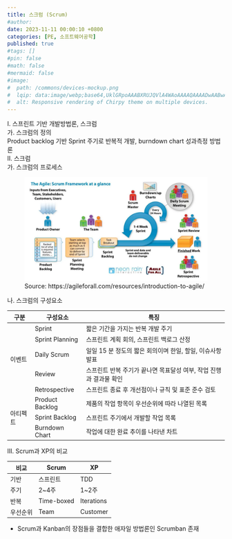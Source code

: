 ```yaml
---
title: 스크럼 (Scrum)
#author: 
date: 2023-11-11 00:00:10 +0800
categories: [PE, 소프트웨어공학]
published: true
#tags: []
#pin: false
#math: false
#mermaid: false
#image:
#  path: /commons/devices-mockup.png
#  lqip: data:image/webp;base64,UklGRpoAAABXRUJQVlA4WAoAAAAQAAAADwAABwAAQUxQSDIAAAARL0AmbZurmr57yyIiqE8oiG0bejIYEQTgqiDA9vqnsUSI6H+oAERp2HZ65qP/VIAWAFZQOCBCAAAA8AEAnQEqEAAIAAVAfCWkAALp8sF8rgRgAP7o9FDvMCkMde9PK7euH5M1m6VWoDXf2FkP3BqV0ZYbO6NA/VFIAAAA
#  alt: Responsive rendering of Chirpy theme on multiple devices.
---
```


<div class="post-wrap">
  <div class="para">
    <div class="para-title">
      I. 스프린트 기반 개발방법론, 스크럼
    </div>
    <div class="para-cntnt">
      <div class="para">
        <div class="para-title">
          가. 스크럼의 정의
        </div>
        <div class="para-cntnt">
            Product backlog 기반 <span class="para-kwd">Sprint</span> 주기로 반복적 개발, <span class="para-kwd">burndown chart</span> 성과측정 방법론
        </div>
      </div>
    </div>
  </div>
  
  <div class="para">
    <div class="para-title">
      II. 스크럼
    </div>
    <div class="para-cntnt">
      <div class="para">
        <div class="para-title">
          가. 스크럼의 프로세스
        </div>
        <div class="para-cntnt">
          <figure class="post-figure">
            <img src="/assets/img/posts/스크럼.png" alt="스크럼">
            <figcaption>Source: https://agileforall.com/resources/introduction-to-agile/</figcaption>
          </figure>
        </div>
      </div>
      <div class="para">
        <div class="para-title">
          나. 스크럼의 구성요소
        </div>
        <div class="para-cntnt">
          <table class="post-table">
            <thead>
                <tr>
                  <th>구분</th>
                  <th>구성요소</th>
                  <th>특징</th>
                </tr>
            </thead>
            <tbody>
              <tr>
                <td rowspan="5">이벤트</td>
                <td>Sprint</td>
                <td>짧은 기간을 가지는 반복 개발 주기</td>
              </tr>
              <tr>
                <td>Sprint Planning</td>
                <td>스프린트 계획 회의, 스프린트 백로그 산정</td>
              </tr>
              <tr>
                <td>Daily Scrum</td>
                <td>일일 15 분 정도의 짧은 회의이며 한일, 할일, 이슈사항 발표</td>
              </tr>
              <tr>
                <td>Review</td>
                <td>스프린트 반복 주기가 끝나면 목표달성 여부, 작업 진행과 결과물 확인</td>
              </tr>
              <tr>
                <td>Retrospective</td>
                <td>스프린트 종료 후 개선점이나 규칙 및 표준 준수 검토</td>
              </tr>
              <tr>
                <td rowspan="3">아티펙트</td>
                <td>Product Backlog</td>
                <td>제품의 작업 항목이 우선순위에 따라 나열된 목록</td>
              </tr>
              <tr>
                <td>Sprint Backlog</td>
                <td>스프린트 주기에서 개발할 작업 목록</td>
              </tr>
              <tr>
                <td>Burndown Chart</td>
                <td>작업에 대한 완료 추이를 나타낸 차트</td>
              </tr>
            </tbody>
          </table>
        </div>
      </div>
    </div>
  </div>

  <div class="para">
    <div class="para-title">
      III. Scrum과 XP의 비교
    </div>
    <div class="para-cntnt">
      <table class="post-table">
        <thead>
            <tr>
              <th>비교</th>
              <th>Scrum</th>
              <th>XP</th>
            </tr>
        </thead>
        <tbody>
          <tr>
            <td>기반</td>
            <td>스프린트</td>
            <td>TDD</td>
          </tr>
          <tr>
            <td>주기</td>
            <td>2~4주</td>
            <td>1~2주</td>
          </tr>
          <tr>
            <td>반복</td>
            <td>Time-boxed</td>
            <td>Iterations</td>
          </tr>
          <tr>
            <td>우선순위</td>
            <td>Team</td>
            <td>Customer</td>
          </tr>
        </tbody>
      </table>
    </div>
  </div>

  - Scrum과 Kanban의 장점들을 결합한 애자일 방법론인 <span class="para-kwd">Scrumban</span> 존재 
</div>
